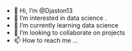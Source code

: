 - 👋 Hi, I’m @Djaston13
- 👀 I’m interested in data science .
- 🌱 I’m currently learning data science 
- 💞️ I’m looking to collaborate on projects 
- 📫 How to reach me ...

<!---
Djaston13/Djaston13 is a ✨ special ✨ repository because its `README.md` (this file) appears on your GitHub profile.
You can click the Preview link to take a look at your changes.
--->
